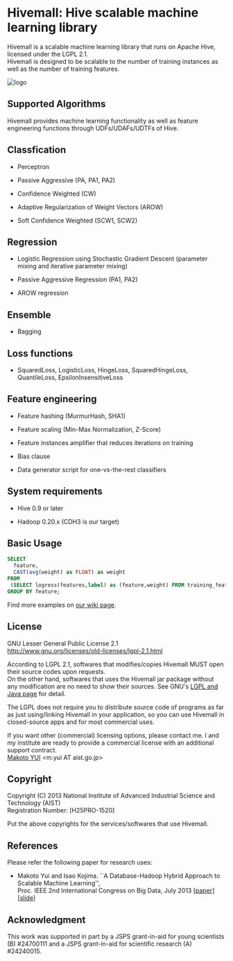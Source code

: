 Hivemall: Hive scalable machine learning library
=================================================

Hivemall is a scalable machine learning library that runs on Apache Hive, licensed under the LGPL 2.1.  
Hivemall is designed to be scalable to the number of training instances as well as the number of training features.

![logo](https://raw.github.com/myui/hivemall/master/resources/hivemall-logo_s.png "Hivemall's cute(!?) logo")

Supported Algorithms
--------------------

Hivemall provides machine learning functionality as well as feature engineering functions 
through UDFs/UDAFs/UDTFs of Hive.

## Classfication

* Perceptron

* Passive Aggressive (PA, PA1, PA2)

* Confidence Weighted (CW)

* Adaptive Regularization of Weight Vectors (AROW)

* Soft Confidence Weighted (SCW1, SCW2)

## Regression

* Logistic Regression using Stochastic Gradient Descent
  (parameter mixing and iterative parameter mixing)
  
* Passive Aggressive Regression (PA1, PA2)

* AROW regression

## Ensemble

* Bagging

## Loss functions

* SquaredLoss, LogisticLoss, HingeLoss, SquaredHingeLoss, QuantileLoss, EpsilonInsensitiveLoss

## Feature engineering
  
* Feature hashing (MurmurHash, SHA1)

* Feature scaling (Min-Max Normalization, Z-Score)

* Feature instances amplifier that reduces iterations on training

* Bias clause

* Data generator script for one-vs-the-rest classifiers

System requirements
--------------------

* Hive 0.9 or later

* Hadoop 0.20.x (CDH3 is our target)

Basic Usage
------------

```sql
SELECT 
  feature, 
  CAST(avg(weight) as FLOAT) as weight
FROM
 (SELECT logress(features,label) as (feature,weight) FROM training_features) t
GROUP BY feature;
```

Find more examples on [our wiki page](https://github.com/myui/hivemall/wiki/_pages).

License
---------

GNU Lesser General Public License 2.1  
http://www.gnu.org/licenses/old-licenses/lgpl-2.1.html

According to LGPL 2.1, softwares that modifies/copies Hivemall MUST open their source codes upon requests.  
On the other hand, softwares that uses the Hivemall jar package without any modification are no need to show their sources.
See GNU's [LGPL and Java page](http://www.gnu.org/licenses/lgpl-java.en.html) for detail.

The LGPL does not require you to distribute source code of programs as far as just using/linking Hivemall in your application, so you can use Hivemall in closed-source apps and for most commercial uses.

If you want other (commercial) licensing options, please contact me. 
I and my institute are ready to provide a commercial license with an additional support contract.  
[Makoto YUI](http://staff.aist.go.jp/m.yui/index_e.html) \<m.yui AT aist.go.jp\>

Copyright
---------

Copyright (C) 2013 National Institute of Advanced Industrial Science and Technology (AIST)  
Registration Number: [H25PRO-1520]

Put the above copyrights for the services/softwares that use Hivemall.

References
----------

Please refer the following paper for research uses:

* Makoto Yui and Isao Kojima. ``A Database-Hadoop Hybrid Approach to Scalable Machine Learning'',  
 Proc. IEEE 2nd International Congress on Big Data, July 2013 \[[paper](http://staff.aist.go.jp/m.yui/publications/bigdata2013myui.pdf)\] \[[slide](http://www.slideshare.net/myui/bigdata2013myui)\]

Acknowledgment
--------------

This work was supported in part by a JSPS grant-in-aid for young scientists (B) #24700111 and a JSPS grant-in-aid for scientific research (A) #24240015.

